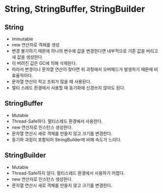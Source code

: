 
# String, StringBuffer, StringBuilder

## String
- Immutable
- new 연산자로 객체를 생성
- 변경 불가하기 때문에 하나의 변수에 값을 변경한다면 내부적으로 기존 값을 버리고 새 값을 생성한다
- 이 버려진 값은 GC에 의해 삭제된다.
- 따라서 변경이나 문자열 연산이 잦다면 위 과정에서 오버헤드가 발생하기 때문에 비효율적이다.
- 문자열 연산이 적고 조회가 많을 때 사용된다. 
- 멀티 스레드 환경에서 사용할 때 동기화에 신경쓰지 않아도 된다.

## StringBuffer
- Mutable
- Thread-Safe하다. 멀티스레드 환경에서 사용한다.
- new 연산자로 인스턴스 생성한다.
- 문자열 연산시 새로 객체를 만들지 않고 크기를 변경한다.
- 동기화 과정이 포함되어 StringBuilder에 비해 속도가 느리다. 

## StringBuilder
- Mutable
- Thread-Safe하지 않다. 멀티스레드 환경에서 사용하기 어렵다.
- new 연산자로 인스턴스 생성한다.
- 문자열 연산시 새로 객체를 만들지 않고 크기를 변경한다.

